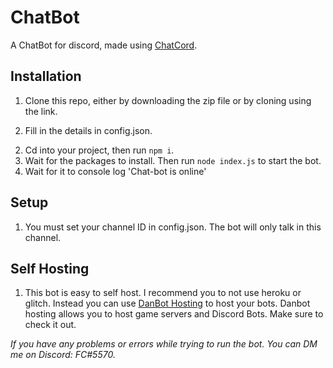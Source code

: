# ChatBot
A ChatBot for discord, made using [ChatCord](https://www.npmjs.com/package/chatcord).

## Installation ##
1) Clone this repo, either by downloading the zip file or by cloning using the link.
2. Fill in the details in config.json.
2) Cd into your project, then run ```npm i```.
3) Wait for the packages to install. Then run ```node index.js``` to start the bot.
4) Wait for it to console log 'Chat-bot is online'

## Setup ##
1) You must set your channel ID in config.json. The bot will only talk in this channel. 

## Self Hosting ##
1) This bot is easy to self host. I recommend you to not use heroku or glitch. Instead you can use [DanBot Hosting](https://discord.gg/j5EnRwT) to host your bots. Danbot hosting allows you to host game servers and Discord Bots. Make sure to check it out.


*If you have any problems or errors while trying to run the bot. You can DM me on Discord: FC#5570.*


